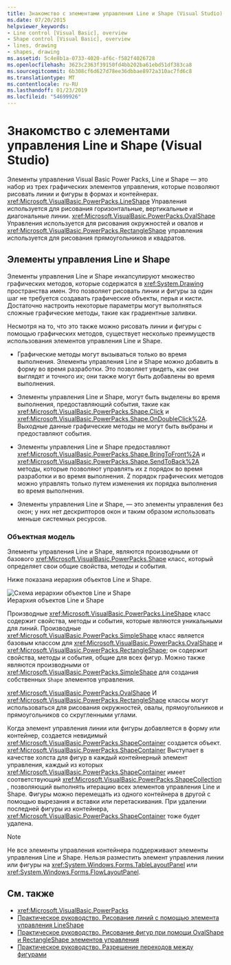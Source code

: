 ```yaml
---
title: Знакомство с элементами управления Line и Shape (Visual Studio)
ms.date: 07/20/2015
helpviewer_keywords:
- Line control [Visual Basic], overview
- Shape control [Visual Basic], overview
- lines, drawing
- shapes, drawing
ms.assetid: 5c4e8b1a-0733-4020-af6c-f582f4026728
ms.openlocfilehash: 3623c2363f39150fd4bb202ba61ebd51df383ca8
ms.sourcegitcommit: 6b308cf6d627d78ee36dbbae8972a310ac7fd6c8
ms.translationtype: MT
ms.contentlocale: ru-RU
ms.lasthandoff: 01/23/2019
ms.locfileid: "54699926"
---
```

# <a name="introduction-to-the-line-and-shape-controls-visual-studio"></a>Знакомство с элементами управления Line и Shape (Visual Studio)
Элементы управления Visual Basic Power Packs, Line и Shape — это набор из трех графических элементов управления, которые позволяют рисовать линии и фигуры в формах и контейнерах. <xref:Microsoft.VisualBasic.PowerPacks.LineShape> Управления используется для рисования горизонтальные, вертикальные и диагональные линии. <xref:Microsoft.VisualBasic.PowerPacks.OvalShape> Управления используется для рисования окружностей и овалов и <xref:Microsoft.VisualBasic.PowerPacks.RectangleShape> управления используется для рисования прямоугольников и квадратов.  
  
## <a name="line-and-shape-controls"></a>Элементы управления Line и Shape  
 Элементы управления Line и Shape инкапсулируют множество графических методов, которые содержатся в <xref:System.Drawing> пространства имен. Это позволяет рисовать линии и фигуры за один шаг не требуется создавать графические объекты, перья и кисти. Достаточно настроить некоторые параметры могут выполняться сложные графические методы, такие как градиентные заливки.  
  
 Несмотря на то, что это также можно рисовать линии и фигуры с помощью графических методов, существует несколько преимуществ использования элементов управления Line и Shape.  
  
-   Графические методы могут вызываться только во время выполнения. Элементы управления Line и Shape можно добавить в форму во время разработки. Это позволяет увидеть, как они выглядят и точного их; они также могут быть добавлены во время выполнения.  
  
-   Элементы управления Line и Shape, могут быть выделены во время выполнения, предоставляющий события, такие как <xref:Microsoft.VisualBasic.PowerPacks.Shape.Click> и <xref:Microsoft.VisualBasic.PowerPacks.Shape.OnDoubleClick%2A>. Выходные данные графические методы не могут быть выбраны и предоставляют события.  
  
-   Элементы управления Line и Shape предоставляют <xref:Microsoft.VisualBasic.PowerPacks.Shape.BringToFront%2A> и <xref:Microsoft.VisualBasic.PowerPacks.Shape.SendToBack%2A> методы, которые позволяют управлять их z порядок во время разработки и во время выполнения. Z порядок графических методов можно управлять только путем изменения их порядка выполнения во время выполнения.  
  
-   Элементы управления Line и Shape, — это элементы управления без окон; у них нет дескрипторов окон и таким образом использовать меньше системных ресурсов.  
  
### <a name="object-model"></a>Объектная модель  
 Элементы управления Line и Shape, являются производными от базового <xref:Microsoft.VisualBasic.PowerPacks.Shape> класс, который определяет свои общие свойства, методы и события.  
  
 Ниже показана иерархия объектов Line и Shape.  
  
 ![Схема иерархии объектов Line и Shape](../../../visual-basic/developing-apps/windows-forms/media/lineshapeobject.png "LineShapeObject")  
Иерархия объектов Line и Shape  
  
 Производные <xref:Microsoft.VisualBasic.PowerPacks.LineShape> класс содержит свойства, методы и события, которые являются уникальными для линий. Производные <xref:Microsoft.VisualBasic.PowerPacks.SimpleShape> класс является базовым классом для <xref:Microsoft.VisualBasic.PowerPacks.OvalShape> и <xref:Microsoft.VisualBasic.PowerPacks.RectangleShape>; он содержит свойства, методы и события, общие для всех фигур. Можно также являются производными от <xref:Microsoft.VisualBasic.PowerPacks.SimpleShape> для создания собственных `Shape` элементов управления.  
  
 <xref:Microsoft.VisualBasic.PowerPacks.OvalShape> И <xref:Microsoft.VisualBasic.PowerPacks.RectangleShape> классы могут использоваться для рисования окружностей, овалы, прямоугольников и прямоугольников со скругленными углами.  
  
 Когда элемент управления линии или фигуры добавляется в форму или контейнер, создается невидимый <xref:Microsoft.VisualBasic.PowerPacks.ShapeContainer> создается объект. <xref:Microsoft.VisualBasic.PowerPacks.ShapeContainer> Выступает в качестве холста для фигур в каждый контейнерный элемент управления, каждый из которых <xref:Microsoft.VisualBasic.PowerPacks.ShapeContainer> имеет соответствующий <xref:Microsoft.VisualBasic.PowerPacks.ShapeCollection> , позволяющий выполнять итерацию всех элементов управления Line и Shape. Фигуры можно перемещать из одного контейнера в другой с помощью вырезания и вставки или перетаскивания. При удалении последней фигуры из контейнера, <xref:Microsoft.VisualBasic.PowerPacks.ShapeContainer> тоже будет удалена.  
  
> [!NOTE]
>  Не все элементы управления контейнера поддерживают элементы управления Line и Shape. Нельзя разместить элемент управления линии или фигуры на <xref:System.Windows.Forms.TableLayoutPanel> или <xref:System.Windows.Forms.FlowLayoutPanel>.  
  
## <a name="see-also"></a>См. также
- <xref:Microsoft.VisualBasic.PowerPacks>
- [Практическое руководство. Рисование линий с помощью элемента управления LineShape](../../../visual-basic/developing-apps/windows-forms/how-to-draw-lines-with-the-lineshape-control-visual-studio.md)
- [Практическое руководство. Рисование фигур при помощи OvalShape и RectangleShape элементов управления](../../../visual-basic/developing-apps/windows-forms/how-to-draw-shapes-with-the-ovalshape-and-rectangleshape-controls.md)
- [Практическое руководство. Разрешение переходов между фигурами](../../../visual-basic/developing-apps/windows-forms/how-to-enable-tabbing-between-shapes-visual-studio.md)
